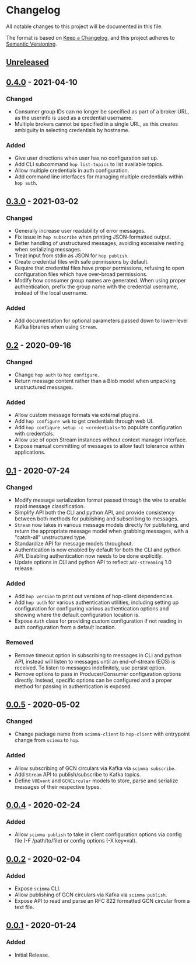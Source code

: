 # Changelog
All notable changes to this project will be documented in this file.

The format is based on [Keep a Changelog](https://keepachangelog.com/en/1.0.0/),
and this project adheres to [Semantic Versioning](https://semver.org/spec/v2.0.0.html).

## [Unreleased]

## [0.4.0] - 2021-04-10
### Changed
- Consumer group IDs can no longer be specified as part of a broker URL,
  as the userinfo is used as a credential username.
- Multiple brokers cannot be specified in a single URL, as this creates
  ambiguity in selecting credentials by hostname.

### Added
- Give user directions when user has no configuration set up.
- Add CLI subcommand `hop list-topics` to list available topics.
- Allow multiple credentials in auth configuration.
- Add command line interfaces for managing multiple credentials within
  `hop auth`.

## [0.3.0] - 2021-03-02
### Changed
- Generally increase user readability of error messages.
- Fix issue in `hop subscribe` when printing JSON-formatted output.
- Better handling of unstructured messages, avoiding excessive nesting
  when serializing messages.
- Treat input from stdin as JSON for `hop publish`.
- Create credential files with safe permissions by default.
- Require that credential files have proper permissions, refusing to
  open configuration files which have over-broad permissions.
- Modify how consumer group names are generated. When using proper
  authentication, prefix the group name with the credential username,
  instead of the local username.

### Added
- Add documentation for optional parameters passed down to lower-level
  Kafka libraries when using `Stream`.

## [0.2] - 2020-09-16
### Changed
- Change `hop auth` to `hop configure`.
- Return message content rather than a Blob model when unpacking
  unstructured messages.

### Added
- Allow custom message formats via external plugins.
- Add `hop configure web` to get credentials through web UI.
- Add `hop configure setup -c <credentials>` to populate configuration
  with credentials.
- Allow use of open Stream instances without context manager interface.
- Expose manual committing of messages to allow fault tolerance within
  applications.

## [0.1] - 2020-07-24
### Changed
- Modify message serialization format passed through the wire to enable
  rapid message classification.
- Simplify API both the CLI and python API, and provide consistency
  between both methods for publishing and subscribing to messages.
- `Stream` now takes in various message models directly for publishing,
   and return the appropriate message model when grabbing messages,
   with a "catch-all" unstructured type.
- Standardize API for message models throughout.
- Authentication is now enabled by default for both the CLI and python
  API. Disabling authentication now needs to be done explicitly.
- Update options in CLI and python API to reflect `adc-streaming` 1.0
  release.

### Added
- Add `hop version` to print out versions of hop-client dependencies.
- Add `hop auth` for various authentication utilities, including
  setting up configuration for configuring various authentication
  options and showing where the default configuration location is.
- Expose `Auth` class for providing custom configuration if not
  reading in auth configuration from a default location.

### Removed
- Remove timeout option in subscribing to messages in CLI and
  python API, instead will listen to messages until an end-of-stream
  (EOS) is received. To listen to messages indefinitely, use persist
  option.
- Remove options to pass in Producer/Consumer configuration options
  directly. Instead, specific options can be configured and a proper
  method for passing in authentication is exposed.

## [0.0.5] - 2020-05-02
### Changed
- Change package name from `scimma-client` to `hop-client` with
  entrypoint change from `scimma` to `hop`.

### Added
- Allow subscribing of GCN circulars via Kafka via `scimma subscribe`.
- Add `Stream` API to publish/subscribe to Kafka topics.
- Define `VOEvent` and `GCNCircular` models to store, parse and
  serialize messages of their respective types.

## [0.0.4] - 2020-02-24
### Added
- Allow `scimma publish` to take in client configuration options via
  config file (-F /path/to/file) or config options (-X key=val).

## [0.0.2] - 2020-02-04
### Added
- Expose `scimma` CLI.
- Allow publishing of GCN circulars via Kafka via `scimma publish`.
- Expose API to read and parse an RFC 822 formatted GCN circular from
  a text file.

## [0.0.1] - 2020-01-24
### Added
- Initial Release.

[Unreleased]: https://github.com/scimma/hop-client/compare/v0.4.0...HEAD
[0.4.0]: https://github.com/scimma/hop-client/releases/tag/v0.4.0
[0.3.0]: https://github.com/scimma/hop-client/releases/tag/v0.3.0
[0.2]: https://github.com/scimma/hop-client/releases/tag/v0.2
[0.1]: https://github.com/scimma/hop-client/releases/tag/v0.1
[0.0.5]: https://github.com/scimma/hop-client/releases/tag/v0.0.5
[0.0.4]: https://github.com/scimma/hop-client/releases/tag/v0.0.4
[0.0.2]: https://github.com/scimma/hop-client/releases/tag/v0.0.2
[0.0.1]: https://github.com/scimma/hop-client/releases/tag/v0.0.1
